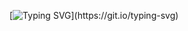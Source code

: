 [![Typing SVG](https://readme-typing-svg.demolab.com/?lines=Hi+i+am+Maria!;A+Software+Developer+and+AI+Enthusiast.)](https://git.io/typing-svg)

